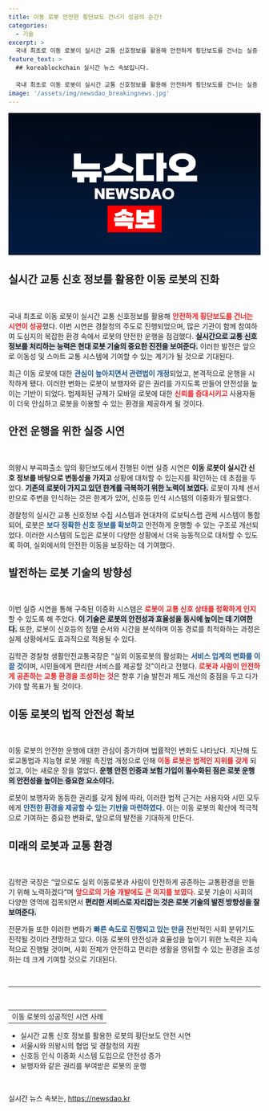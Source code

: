 ```yaml
---
title: 이동 로봇 안전한 횡단보도 건너기 성공의 순간!
categories:
  - 기술
excerpt: >
  국내 최초로 이동 로봇이 실시간 교통 신호정보를 활용해 안전하게 횡단보도를 건너는 실증 시연이 성공적으로 진행됐다. 이는 로봇의 안전한 운행과 보행자 권리를 조화롭게 증진할 혁신적인 이정표가 될 전망이다.
feature_text: >
  ## koreablockchain 실시간 뉴스 속보입니다.

  국내 최초로 이동 로봇이 실시간 교통 신호정보를 활용해 안전하게 횡단보도를 건너는 실증 시연이 성공적으로 진행됐다. 이는 로봇의 안전한 운행과 보행자 권리를 조화롭게 증진할 혁신적인 이정표가 될 전망이다.
image: '/assets/img/newsdao_breakingnews.jpg'
---
```


<p><img src="/assets/img/newsdao_breakingnews.jpg" alt="koreablockchain 속보" /></p>

<h2 data-ke-size="size26">실시간 교통 신호 정보를 활용한 이동 로봇의 진화</h2>

<p data-ke-size="size16">&nbsp;</p> 

<p>국내 최초로 이동 로봇이 실시간 교통 신호정보를 활용해 <b><span style="color: #ee2323;">안전하게 횡단보도를 건너는 시연이 성공</span></b>했다. 이번 시연은 경찰청의 주도로 진행되었으며, 많은 기관이 함께 참여하여 도심지의 복잡한 환경 속에서 로봇의 안전한 운행을 점검했다. <b><span style="background-color: #21538527;">실시간으로 교통 신호 정보를 처리하는 능력은 현대 로봇 기술의 중요한 진전을 보여준다.</span></b> 이러한 발전은 앞으로 이동성 및 스마트 교통 시스템에 기여할 수 있는 계기가 될 것으로 기대된다. </p>

<p>최근 이동 로봇에 대한 <b><span style="color: #1a5490;">관심이 높아지면서 관련법이 개정</span></b>되었고, 본격적으로 운행을 시작하게 됐다. 이러한 변화는 로봇이 보행자와 같은 권리를 가지도록 만들어 안전성을 높이는 기반이 되었다. 법제화된 규제가 모바일 로봇에 대한 <b><span style="color: #ee2323;">신뢰를 증대시키고</span></b> 사용자들이 더욱 안심하고 로봇을 이용할 수 있는 환경을 제공하게 될 것이다. </p>

<h2 data-ke-size="size26">안전 운행을 위한 실증 시연</h2>

<p data-ke-size="size16">&nbsp;</p>

<p>의왕시 부곡파출소 앞의 횡단보도에서 진행된 이번 실증 시연은 <b><span style="ee2323;">이동 로봇이 실시간 신호 정보를 바탕으로 변동성을 가지고</span></b> 상황에 대처할 수 있는지를 확인하는 데 초점을 두었다. <b><span style="background-color: #21538527;">기존의 로봇이 가지고 있던 한계를 극복하기 위한 노력이 보였다.</span></b> 로봇이 자체 센서만으로 주변을 인식하는 것은 한계가 있어, 신호등 인식 시스템의 이중화가 필요했다.</p>

<p>경찰청의 실시간 교통 신호정보 수집 시스템과 현대차의 로보틱스랩 관제 시스템이 통합되어, 로봇은 <b><span style="color: #1a5490;">보다 정확한 신호 정보를 확보하고</span></b> 안전하게 운행할 수 있는 구조로 개선되었다. 이러한 시스템의 도입은 로봇이 다양한 상황에서 더욱 능동적으로 대처할 수 있도록 하여, 실외에서의 안전한 이동을 보장하는 데 기여했다.</p>

<h2 data-ke-size="size26">발전하는 로봇 기술의 방향성</h2>

<p data-ke-size="size16">&nbsp;</p>

<p>이번 실증 시연을 통해 구축된 이중화 시스템은 <b><span style="color: #ee2323;">로봇이 교통 신호 상태를 정확하게 인지</span></b>할 수 있도록 해 주었다. <b><span style="background-color: #21538527;">이 기술은 로봇의 안전성과 효율성을 동시에 높이는 데 기여한다.</span></b> 또한, 로봇이 신호등의 점멸 순서와 시간을 분석하며 이동 경로를 최적화하는 과정은 실제 상황에서도 효과적으로 적용될 수 있다.</p>

<p>김학관 경찰청 생활안전교통국장은 “실외 이동로봇의 활성화는 <b><span style="color: #1a5490;">서비스 업계의 변화를 이끌 것</span></b>이며, 시민들에게 편리한 서비스를 제공할 것"이라고 전했다. <b><span style="color: #ee2323;">로봇과 사람이 안전하게 공존하는 교통 환경을 조성하는 것</span></b>은 향후 기술 발전과 제도 개선의 중점을 두고 다가가야 할 목표가 될 것이다. </p>

<h2 data-ke-size="size26">이동 로봇의 법적 안전성 확보</h2>

<p data-ke-size="size16">&nbsp;</p>

<p>이동 로봇의 안전한 운행에 대한 관심이 증가하며 법률적인 변화도 나타났다. 지난해 도로교통법과 지능형 로봇 개발 촉진법 개정으로 인해 <b><span style="color: #ee2323;">이동 로봇은 법적인 지위를 갖게</span></b> 되었고, 이는 새로운 장을 열었다. <b><span style="background-color: #21538527;">운행 안전 인증과 보험 가입이 필수화된 점은 로봇 운행의 안전성을 높이는 중요한 요소이다.</span></b></p>

<p>로봇이 보행자와 동등한 권리를 갖게 됨에 따라, 이러한 법적 근거는 사용자와 시민 모두에게 <b><span style="color: #1a5490;">안전한 환경을 제공할 수 있는 기반을 마련하였다.</span></b> 이는 이동 로봇의 확산에 적극적으로 기여하는 중요한 변화로, 앞으로의 발전을 기대하게 만든다.</p>

<h2 data-ke-size="size26">미래의 로봇과 교통 환경</h2>

<p data-ke-size="size16">&nbsp;</p>

<p>김학관 국장은 “앞으로도 실외 이동로봇과 사람이 안전하게 공존하는 교통환경을 만들기 위해 노력하겠다”며 <b><span style="color: #ee2323;">앞으로의 기술 개발에도 큰 의지를 보였다.</span></b> 로봇 기술이 사회의 다양한 영역에 접목되면서 <b><span style="background-color: #21538527;">편리한 서비스로 자리잡는 것은 로봇 기술의 발전 방향성을 잘 보여준다.</span></b> </p>

<p>전문가들 또한 이러한 변화가 <b><span style="color: #1a5490;">빠른 속도로 진행되고 있는 만큼</span></b> 전반적인 사회 분위기도 진작될 것이라 전망하고 있다. 이동 로봇의 안전성과 효율성을 높이기 위한 노력은 지속적으로 진행될 것이며, 사회 전체가 안전하고 편리한 생활을 영위할 수 있는 환경을 조성하는 데 크게 기여할 것으로 기대된다. </p>

<p data-ke-size="size16">&nbsp;</p>

<hr>

<p data-ke-size="size16">&nbsp;</p>

<table style="width: 100%; border-collapse: collapse;">
  <tr>
    <td style="text-align: center; height: 17px;"> 이동 로봇의 성공적인 시연 사례</td>
  </tr>
</table>

<ul>
  <li>실시간 교통 신호 정보를 활용한 로봇의 횡단보도 안전 시연</li>
  <li>서울시와 의왕시의 협업 및 경찰청의 지원</li>
  <li>신호등 인식 이중화 시스템 도입으로 안전성 증가</li>
  <li>보행자와 같은 권리를 부여받은 로봇의 운행</li>
</ul>

<p data-ke-size="size16">&nbsp;</p>
실시간 뉴스 속보는, <a href="https://newsdao.kr" rel="dofollow">https://newsdao.kr</a>


